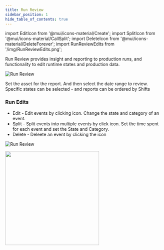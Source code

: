 ```yaml
---
title: Run Review
sidebar_position: 1
hide_table_of_contents: true
---
```


import EditIcon from '@mui/icons-material/Create';
import SplitIcon from '@mui/icons-material/CallSplit';
import DeleteIcon from '@mui/icons-material/DeleteForever';
import RunReviewEdits from '/img/RunReviewEdits.png';

Run Review provides insight and reporting to production runs, and functionality to edit runtime states and production data.

![Run Review](/img/RunReviewOverview.png)


Set the asset for the report. And then select the date range to review.
Specific states can be selected - and reports can be ordered by Shifts


### Run Edits
- Edit - Edit events by clicking <EditIcon fontSize="small" /> icon.  Change the state and category of an event.
- Split - Split events into multiple events by click <SplitIcon fontSize="small" /> icon.  Set the time spent for each event and set the State and Category.
- Delete - Deleete an event by clicking the <DeleteIcon fontSize="small" /> icon


![Run Review](/img/RunReviewDetails.png)

<img src={RunReviewEdits} width="300"/>
